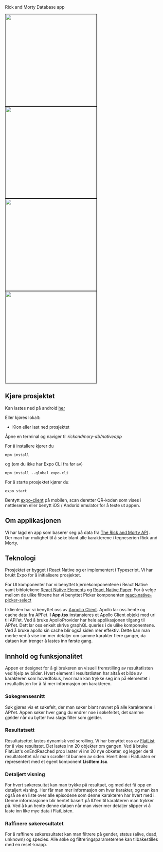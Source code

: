 Rick and Morty Database app

<img src="./img/IMG_3111.PNG" width="300" style='border: solid black 1px'> <img src="./img/IMG_3112.PNG" width="300" style='border: solid black 1px'> <img src="./img/IMG_3113.PNG" width="300" style='border: solid black 1px'> <img src="./img/IMG_3114.PNG" width="300" style='border: solid black 1px'>

## Kjøre prosjektet

Kan lastes ned på android [her](https://play.google.com/store/apps/details?id=com.fredrikbw.nativeapp)

Eller kjøres lokalt:

* Klon eller last ned prosjektet

Åpne en terminal og naviger til  *rickandmory-db/nativeapp*

For å installere kjører du 
    
    npm install

og (om du ikke har Expo CLI fra før av)

    npm install --global expo-cli

For å starte prosjektet kjører du:

    expo start

Bentytt [expo-client](https://expo.io/) på mobilen, scan deretter QR-koden som vises i nettleseren eller benytt iOS / Andorid emulator for å teste ut appen.

## Om applikasjonen

Vi har lagd en app som baserer seg på data fra [The Rick and Morty API](https://rickandmortyapi.com/) . Der man har mulighet til å søke blant alle karakterene i tegneserien Rick and Morty.

## Teknologi
Prosjektet er bygget i React Native og er implementert i Typescript.
Vi har brukt Expo for å initialisere prosjektet.

For UI komponenter har vi benyttet kjernekomponentene i React Native samt biblotekene [React Native Elements](https://reactnativeelements.com/) og [React Native Paper](https://callstack.github.io/react-native-paper/index.html). For å velge mellom de ulike filtrene har vi benyttet Picker komponenten [react-native-picker-select](https://www.npmjs.com/package/react-native-picker-select)

I klienten har vi benyttet oss av [Appollo Client](https://www.apollographql.com/docs/react/). Apollo lar oss hente og cache data fra API'et. I **App.tsx** instansieres et Apollo Client objekt med uri til API'et. Ved å bruke ApolloProvider har hele applikasjonen tilgang til API'et. Dett lar oss enkelt skrive graphQL queries i de ulike komponentene. Ved å bruke apollo sin cache blir også siden mer effektiv. Dette kan man merke ved å vise inn mer detaljer om samme karakter flere ganger, da dataen kun trenger å lastes inn første gang.

## Innhold og funksjonalitet
Appen er designet for å gi brukeren en visuell fremstilling av resultatlisten ved hjelp av bilder. Hvert element i resultatlisten har altså et bilde av karakteren som hovedfokus, hvor man kan trykke seg inn på elementet i resultatlisten for å få mer informasjon om karakteren. 

### Søkegrensesnitt
Søk gjøres via et søkefelt, der man søker blant navnet på alle karakterene i API'et. Appen søker hver gang du endrer noe i søkefeltet, det samme gjelder når du bytter hva slags filter som gjelder. 

### Resultatsett
Resultatsettet lastes dynamisk ved scrolling. Vi har benyttet oss av [FlatList](https://reactnative.dev/docs/flatlist) for å vise resultatet. Det lastes inn 20 objekter om gangen. Ved å bruke FlatList's onEndReached prop laster vi inn 20 nye obketer, og legger de til resultatsettet når man scroller til bunnen av siden. Hvert item i FlatListen er representert med et egent komponent **ListItem.tsx**. 

### Detaljert visning
For hvert søkeresultat kan man trykke på resultaet, og med det få opp en detaljert visning. Her får man mer informasjon om hver karakter, og man kan også se en liste over alle episodene som denne karakteren har hvert med i. Denne informasjonen blir hentet basert på ID'en til karakteren man trykker på. Ved å kun hente denne dataen når man viser mer detaljer slipper vi å laste inn like mye data i FlatListen. 

### Raffinere søkeresultatet
For å raffinere søkeresultatet kan man filtrere på gender, status (alive, dead, unknown) og species. Alle søke og filtreringsparameterene kan tilbakestilles med en reset-knapp. 
